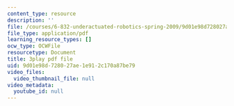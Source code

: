 ```yaml
---
content_type: resource
description: ''
file: /courses/6-832-underactuated-robotics-spring-2009/9d01e98d728027ae1e912c170a87be79_oWr1_LybOZI.pdf
file_type: application/pdf
learning_resource_types: []
ocw_type: OCWFile
resourcetype: Document
title: 3play pdf file
uid: 9d01e98d-7280-27ae-1e91-2c170a87be79
video_files:
  video_thumbnail_file: null
video_metadata:
  youtube_id: null
---
```

